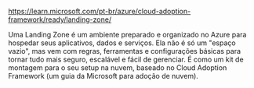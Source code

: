 https://learn.microsoft.com/pt-br/azure/cloud-adoption-framework/ready/landing-zone/

Uma Landing Zone é um ambiente preparado e organizado no Azure para hospedar seus aplicativos, dados e serviços. Ela não é só um "espaço vazio", mas vem com regras, ferramentas e configurações básicas para tornar tudo mais seguro, escalável e fácil de gerenciar. É como um kit de montagem para o seu setup na nuvem, baseado no Cloud Adoption Framework (um guia da Microsoft para adoção de nuvem).